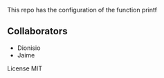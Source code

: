 This repo has the configuration of the function printf

## Collaborators

- Dionisio
- Jaime


License
MIT
